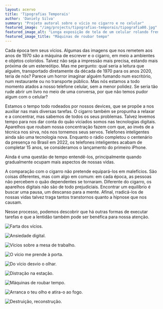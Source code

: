```yaml
---
layout: acervo
title: 'Tipografias Temporais'
author: 'Daniely Silva'
summary: "Projeto autoral sobre o vício no cigarro e no celular"
featured_image: "/img/projects/tipografias-temporais/tipografia00.jpg"
featured_image_alt: "Longa exposição de tela de um celular rolando freneticamente"
featured_image_title: "Máquinas de roubar tempo"
---
```


Cada época tem seus vícios. Algumas das imagens que nos remetem aos anos de 1970 são a máquina de escrever e o cigarro, em meio a ambientes e objetos coloridos. Talvez não seja a impressão mais precisa, estando mais próxima de um estereótipo. Mas me pergunto: qual seria a leitura que alguém, transportado diretamente da década de 1970 para os anos 2020, teria de nós? Parece um horror imaginar alguém fumando num escritório, num restaurante ou no transporte público. Mas nós estamos a todo momento atados a nosso telefone celular, sem a menor polidez. Se seria tão rude abrir um livro no meio de uma conversa, por que não temos pudor algum com o celular?

Estamos o tempo todo rodeados por nossos devices, que se propõe a nos auxiliar nas mais diversas tarefas. O cigarro também se propunha a relaxar e a concentrar, mas sabemos de todos os seus problemas. Talvez levemos tempo para nos dar conta do quão viciados somos nas tecnologias digitais. Aparelhos que roubam nossa concentração fazem com que, ao invés de a técnica nos sirva, nós nos tornemos seus servos. Telefones inteligentes ainda são uma tecnologia nova. Enquanto o rádio completou o centenário da presença no Brasil em 2022, os telefones inteligentes acabam de completar 15 anos, se consideramos o lançamento do primeiro iPhone.

Ainda é uma questão de tempo entendê-los, principalmente quando gradualmente ocupam mais aspectos de nossas vidas.

A comparação com o cigarro não pretende equipará-los em malefícios. São coisas diferentes, mas com algo em comum: em cada época, as pessoas não percebem o quão dependentes se tornaram. Diferente do cigarro, os aparelhos digitais não são de todo prejudiciais. Encontrar um equilíbrio é buscar uma pausa, um descanso para a mente. Afinal, rradicá-los de nossas vidas talvez traga tantos transtornos quanto a hipnose que nos causam.

Nesse processo, podemos descobrir que há outras formas de executar tarefas e que a lentidão também pode ser benéfica para nossa atenção.

![Farta dos vícios.](/img/projects/tipografias-temporais/tipografia01.jpg "Mosaico colorido. Na primeira foto, personagem fumando diante da máquina de escrever, na segunda, dormindo sobre a máquina de escrever.")

![Ansiedade digital.](/img/projects/tipografias-temporais/tipografia02.jpg "Moisaico em preto e branco. Na primeira foto, personagem acompanha o celular na cama; na segunda, arregala os olhos para a luz.")

![Vícios sobre a mesa de trabalho.](/img/projects/tipografias-temporais/tipografia03.jpg "Mosaico. Na primeira foto, colorida, modelo fuma diante da máquina de escrever; na segunda, em preto e branco, concentra-se no celular diante do computador.")

![O vício me prende à porta.](/img/projects/tipografias-temporais/tipografia04.jpg "Mosaico. Na primeira foto, colorida, modelo fuma parada à porta; na segunda, em preto e branco, concentra-se no celular parada à porta.")

![Do vício desvio o olhar.](/img/projects/tipografias-temporais/tipografia05.jpg "Mosaico. Na primeira foto, colorida, modelo fuma parada à porta e desvia o olhar; na segunda, em preto e branco, concentra-se no celular parada à porta e desvia o olhar.")

![Distração na estação.](/img/projects/tipografias-temporais/tipografia06.jpg "Preto e branco. Celular com bandeja de aplicativos em estação de trem.")

![Máquinas de roubar tempo.](/img/projects/tipografias-temporais/tipografia07.jpg "Longa exposição de tela de um celular rolando freneticamente.")

![Arranca o teu olho e atira-o ao fogo.](/img/projects/tipografias-temporais/tipografia08.jpg "Mosaico, longa exposição. Em ambas as fotos, personagem atira o celular ao chão.")

![Destruição, reconstrução.](/img/projects/tipografias-temporais/tipografia09.jpg "Mosaico. Na primeira foto, celular em primeiro plano esmagado por martelo e personagem ao fundo diante da máquina de escrever; na segunda foto, personagem trabalha na máquina de escrever encarando a câmera.")

